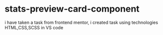 # stats-preview-card-component
i have taken a task from frontend mentor, i created task using technologies HTML,CSS,SCSS in VS code
